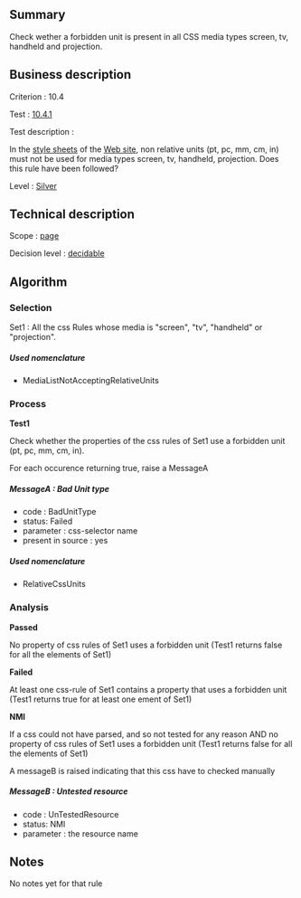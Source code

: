 ## Summary

Check wether a forbidden unit is present in all CSS media types screen,
tv, handheld and projection.

## Business description

Criterion : 10.4

Test : [10.4.1](http://accessiweb.org/index.php/accessiweb-22-english-version.html#test-10-4-1)

Test description :

In the [style
sheets](http://accessiweb.orgindex.php/glossary-76.html#mFeuilleStyle)
of the [Web
site](http://accessiweb.orgindex.php/glossary-76.html#mSiteWeb), non
relative units (pt, pc, mm, cm, in) must not be used for media types
screen, tv, handheld, projection. Does this rule have been followed?

Level : [Silver](/en/category/rules-design/accessiweb-11/level/argent)

## Technical description

Scope : [page](/en/category/rules-design/accessiweb-11/scope/page)

Decision level :
[decidable](/en/category/rules-design/accessiweb-11/decision-level/decidable)

## Algorithm

### Selection

Set1 : All the css Rules whose media is "screen", "tv", "handheld" or
"projection".

##### Used nomenclature

-   MediaListNotAcceptingRelativeUnits

### Process

**Test1**

Check whether the properties of the css rules of Set1 use a forbidden
unit (pt, pc, mm, cm, in).

For each occurence returning true, raise a MessageA

##### MessageA : Bad Unit type

-   code : BadUnitType
-   status: Failed
-   parameter : css-selector name
-   present in source : yes

##### Used nomenclature

-   RelativeCssUnits

### Analysis

**Passed**

No property of css rules of Set1 uses a forbidden unit (Test1 returns
false for all the elements of Set1)

**Failed**

At least one css-rule of Set1 contains a property that uses a forbidden
unit (Test1 returns true for at least one ement of Set1)

**NMI**

If a css could not have parsed, and so not tested for any reason AND no
property of css rules of Set1 uses a forbidden unit (Test1 returns false
for all the elements of Set1)

A messageB is raised indicating that this css have to checked manually

##### MessageB : Untested resource

-   code : UnTestedResource
-   status: NMI
-   parameter : the resource name

## Notes

No notes yet for that rule

